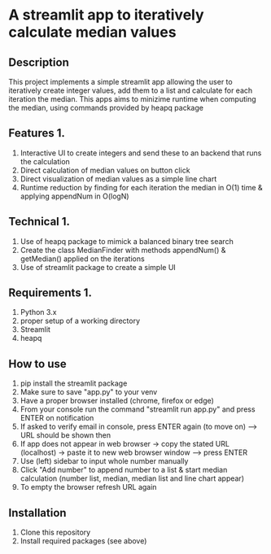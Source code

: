 # A streamlit app to iteratively calculate median values  

## Description 
This project implements a simple streamlit app allowing the user to iteratively create integer values, add them to a list and calculate for each iteration the median. 
This apps aims to minizime runtime when computing the median, using commands provided by heapq package   

## Features 1. 
1. Interactive UI to create integers and send these to an backend that runs the calculation 
2. Direct calculation of median values on button click 
3. Direct visualization of median values as a simple line chart
4. Runtime reduction by finding for each iteration the median in O(1) time & applying appendNum in O(logN)

## Technical 1. 
1. Use of heapq package to mimick a balanced binary tree search
2. Create the class MedianFinder with methods appendNum() & getMedian() applied on the iterations
3. Use of streamlit package to create a simple UI
  
## Requirements 1. 
1. Python 3.x 
2. proper setup of a working directory
3. Streamlit
4. heapq

## How to use 
1. pip install the streamlit package
2. Make sure to save "app.py" to your venv
3. Have a proper browser installed (chrome, firefox or edge)
4. From your console run the command "streamlit run app.py" and press ENTER on notification
5. If asked to verify email in console, press ENTER again (to move on) --> URL should be shown then
6. If app does not appear in web browser -> copy the stated URL (localhost) -> paste it to new web browser window --> press ENTER
7. Use (left) sidebar to input whole number manually
8. Click "Add number" to append number to a list & start median calculation (number list, median, median list and line chart appear)
9. To empty the browser refresh URL again

## Installation 
1. Clone this repository
2. Install required packages (see above)
